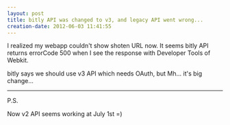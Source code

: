 ```yaml
---
layout: post
title: bitly API was changed to v3, and legacy API went wrong...
creation-date: 2012-06-03 11:41:55
---
```

I realized my webapp couldn't show shoten URL now.
It seems bitly API returns errorCode 500
when I see the response with Developer Tools of Webkit.

bitly says we should use v3 API which needs OAuth, but Mh... it's big change...

----
P.S.

Now v2 API seems working at July 1st =)
